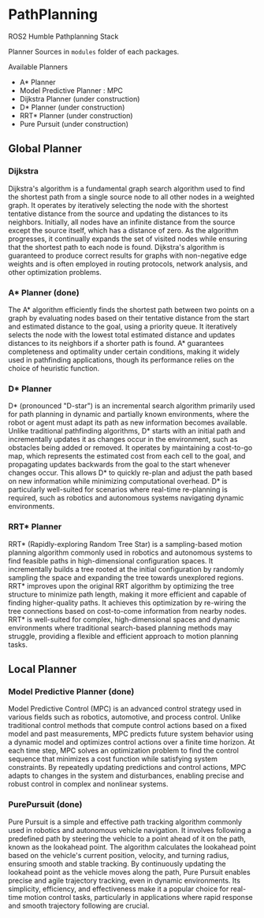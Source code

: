# PathPlanning
ROS2 Humble Pathplanning Stack

Planner Sources in `modules` folder of each packages.

Available Planners
- A* Planner
- Model Predictive Planner : MPC
- Dijkstra Planner (under construction)
- D* Planner (under construction)
- RRT* Planner (under construction)
- Pure Pursuit (under construction)

## Global Planner
### Dijkstra
 Dijkstra's algorithm is a fundamental graph search algorithm used to find the shortest path from a single source node to all other nodes in a weighted graph. It operates by iteratively selecting the node with the shortest tentative distance from the source and updating the distances to its neighbors. Initially, all nodes have an infinite distance from the source except the source itself, which has a distance of zero. As the algorithm progresses, it continually expands the set of visited nodes while ensuring that the shortest path to each node is found. Dijkstra's algorithm is guaranteed to produce correct results for graphs with non-negative edge weights and is often employed in routing protocols, network analysis, and other optimization problems.

### A* Planner (done)
 The A* algorithm efficiently finds the shortest path between two points on a graph by evaluating nodes based on their tentative distance from the start and estimated distance to the goal, using a priority queue. It iteratively selects the node with the lowest total estimated distance and updates distances to its neighbors if a shorter path is found. A* guarantees completeness and optimality under certain conditions, making it widely used in pathfinding applications, though its performance relies on the choice of heuristic function.

 ### D* Planner
D* (pronounced "D-star") is an incremental search algorithm primarily used for path planning in dynamic and partially known environments, where the robot or agent must adapt its path as new information becomes available. Unlike traditional pathfinding algorithms, D* starts with an initial path and incrementally updates it as changes occur in the environment, such as obstacles being added or removed. It operates by maintaining a cost-to-go map, which represents the estimated cost from each cell to the goal, and propagating updates backwards from the goal to the start whenever changes occur. This allows D* to quickly re-plan and adjust the path based on new information while minimizing computational overhead. D* is particularly well-suited for scenarios where real-time re-planning is required, such as robotics and autonomous systems navigating dynamic environments.

### RRT* Planner
RRT* (Rapidly-exploring Random Tree Star) is a sampling-based motion planning algorithm commonly used in robotics and autonomous systems to find feasible paths in high-dimensional configuration spaces. It incrementally builds a tree rooted at the initial configuration by randomly sampling the space and expanding the tree towards unexplored regions. RRT* improves upon the original RRT algorithm by optimizing the tree structure to minimize path length, making it more efficient and capable of finding higher-quality paths. It achieves this optimization by re-wiring the tree connections based on cost-to-come information from nearby nodes. RRT* is well-suited for complex, high-dimensional spaces and dynamic environments where traditional search-based planning methods may struggle, providing a flexible and efficient approach to motion planning tasks.


## Local Planner
### Model Predictive Planner (done)
 Model Predictive Control (MPC) is an advanced control strategy used in various fields such as robotics, automotive, and process control. Unlike traditional control methods that compute control actions based on a fixed model and past measurements, MPC predicts future system behavior using a dynamic model and optimizes control actions over a finite time horizon. At each time step, MPC solves an optimization problem to find the control sequence that minimizes a cost function while satisfying system constraints. By repeatedly updating predictions and control actions, MPC adapts to changes in the system and disturbances, enabling precise and robust control in complex and nonlinear systems.

 ### PurePursuit (done)
 Pure Pursuit is a simple and effective path tracking algorithm commonly used in robotics and autonomous vehicle navigation. It involves following a predefined path by steering the vehicle to a point ahead of it on the path, known as the lookahead point. The algorithm calculates the lookahead point based on the vehicle's current position, velocity, and turning radius, ensuring smooth and stable tracking. By continuously updating the lookahead point as the vehicle moves along the path, Pure Pursuit enables precise and agile trajectory tracking, even in dynamic environments. Its simplicity, efficiency, and effectiveness make it a popular choice for real-time motion control tasks, particularly in applications where rapid response and smooth trajectory following are crucial.
